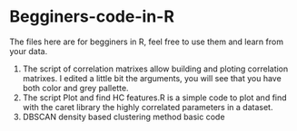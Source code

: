 # Begginers-code-in-R
The files here are for begginers in R, feel free to use them and learn from your data. 
1) The script of correlation matrixes allow building and ploting correlation matrixes. I edited a little bit the arguments, you will see that you have both color and grey pallette.
2) The script Plot and find HC features.R is a simple code to plot and find with the caret library the highly correlated parameters in a dataset.
3) DBSCAN density based clustering method basic code 


